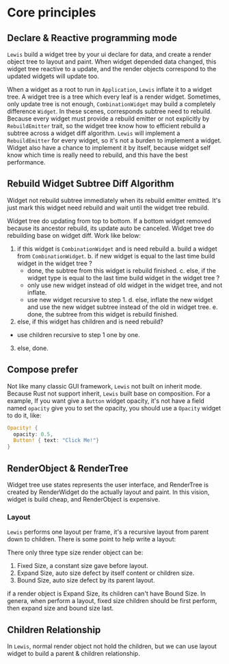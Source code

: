 # Core principles

## Declare & Reactive programming mode

`Lewis` build a widget tree by your ui declare for data, and create a render object tree to layout and paint.
When widget depended data changed, this widget tree reactive to a update, and the render objects correspond to the updated widgets will update too. 

When a widget as a root to run in `Application`, `Lewis` inflate it to a widget tree. A widget tree is a tree which every leaf is a render widget. Sometimes, only update tree is not enough, `CombinationWidget` may build a completely difference `Widget`. In these scenes, corresponds subtree need to rebuild. Because every widget must provide a rebuild emitter or not explicitly by `RebuildEmitter` trait, so the widget tree know how to efficient rebuild a subtree across a widget diff algorithm. `Lewis` will implement a `RebuildEmitter` for every widget, so it's not a burden to implement a widget. Widget also have a chance to implement it by itself, because widget self know which time is really need to rebuild, and this have the best performance. 

## Rebuild Widget Subtree Diff Algorithm

Widget not rebuild subtree immediately when its rebuild emitter emitted. It's just mark this widget need rebuild and wait until the widget tree rebuild. 

Widget tree do updating from top to bottom. If a bottom widget removed because its ancestor rebuild, its update auto be canceled. Widget tree do rebuilding base on widget diff. Work like below:

1. if this widget is `CombinationWidget` and is need rebuild
  a. build a widget from `CombinationWidget`.
  b. if new widget is equal to the last time build widget in the widget tree ?
    * done, the subtree from this widget is rebuild finished.
  c. else, if the widget type is equal to the last time build widget in the widget tree ?
    * only use new widget instead of old widget in the widget tree, and not inflate.
    * use new widget recursive to step 1.
  d. else, inflate the new widget and use the new widget subtree instead of the old in widget tree.
  e. done, the subtree from this widget is rebuild finished.
2. else, if this widget has children and is need rebuild?
  * use children recursive to step 1 one by one.
3. else, done. 

## Compose prefer

Not like many classic GUI framework, `Lewis` not built on inherit mode. Because Rust not support inherit, `Lewis` built base on composition. For a example, If you want give a `Button` widget opacity, it's not have a field named `opacity` give you to set the opacity, you should use a `Opacity` widget to do it, like:

```rust
Opacity! {
  opacity: 0.5,
  Button! { text: "Click Me!"}
}
```

## RenderObject & RenderTree 

Widget tree use states represents the user interface, and RenderTree is created by RenderWidget do the actually layout and paint. In this vision, widget is build cheap, and RenderObject is expensive.

### Layout

`Lewis` performs one layout per frame, it's a recursive layout from parent down to children. There is some point to help write a layout:

There only three type size render object can be:

1. Fixed Size, a constant size gave before layout.
2. Expand Size, auto size defect by itself content or children size.
3. Bound Size, auto size defect by its parent layout.

if a render object is Expand Size, its children can't have Bound Size. In genera, when perform a layout, fixed size children should be first perform, then expand size and bound size last.


## Children Relationship

In `Lewis`, normal render object not hold the children, but we can use layout widget to build a parent & children relationship.